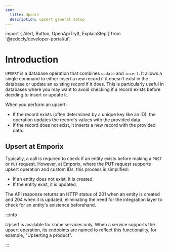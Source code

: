 ```yaml
---
seo:
  title: Upsert
  description: upsert general setup
---
```


import {
  Alert,
  Button,
  OpenApiTryIt,
  ExplainStep
 } from '@redocly/developer-portal/ui';

 # Introduction

`UPSERT` is a database operation that combines `update` and `insert`. It allows a single command to either insert a new record if it doesn’t exist in the database or update an existing record if it does. This is particularly useful in databases where you may want to avoid checking if a record exists before deciding to insert or update it.

When you perform an upsert:

* If the record exists (often determined by a unique key like an ID), the operation updates the record's values with the provided data.
* If the record does not exist, it inserts a new record with the provided data.

## Upsert at Emporix

Typically, a call is required to check if an entity exists before making a `POST` or `PUT` request. 
However, at Emporix, where the PUT request supports upsert operation and custom IDs, this process is simplified:
* If an entity does not exist, it is created.
* If the entity exist, it is updated. 

The API response returns an HTTP status of 201 when an entity is created and 204 when it is updated, eliminating the need for the integration layer to check for an entity's existence beforehand.

:::info

Upsert is available for some services only. 
When a service supports the upsert operation, its endpoints are named to reflect this functionality, for example, "Upserting a product".

:::